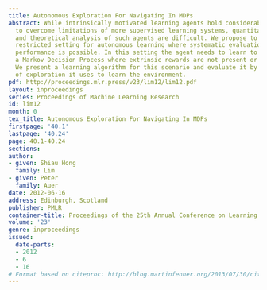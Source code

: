 ```yaml
---
title: Autonomous Exploration For Navigating In MDPs
abstract: While intrinsically motivated learning agents hold considerable promise
  to overcome limitations of more supervised learning systems, quantitative evaluation
  and theoretical analysis of such agents are difficult. We propose to consider a
  restricted setting for autonomous learning where systematic evaluation of learning
  performance is possible. In this setting the agent needs to learn to navigate in
  a Markov Decision Process where extrinsic rewards are not present or are ignored.
  We present a learning algorithm for this scenario and evaluate it by the amount
  of exploration it uses to learn the environment.
pdf: http://proceedings.mlr.press/v23/lim12/lim12.pdf
layout: inproceedings
series: Proceedings of Machine Learning Research
id: lim12
month: 0
tex_title: Autonomous Exploration For Navigating In MDPs
firstpage: '40.1'
lastpage: '40.24'
page: 40.1-40.24
sections: 
author:
- given: Shiau Hong
  family: Lim
- given: Peter
  family: Auer
date: 2012-06-16
address: Edinburgh, Scotland
publisher: PMLR
container-title: Proceedings of the 25th Annual Conference on Learning Theory
volume: '23'
genre: inproceedings
issued:
  date-parts:
  - 2012
  - 6
  - 16
# Format based on citeproc: http://blog.martinfenner.org/2013/07/30/citeproc-yaml-for-bibliographies/
---
```

